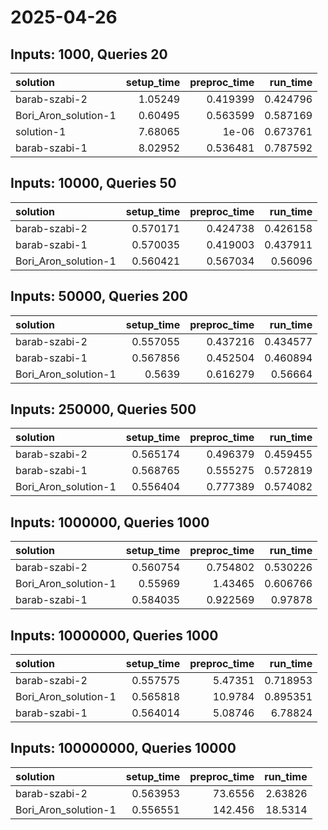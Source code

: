 # 2025-04-26

## Inputs: 1000, Queries 20

| solution             |   setup_time |   preproc_time |   run_time |
|:---------------------|-------------:|---------------:|-----------:|
| barab-szabi-2        |      1.05249 |       0.419399 |   0.424796 |
| Bori_Aron_solution-1 |      0.60495 |       0.563599 |   0.587169 |
| solution-1           |      7.68065 |       1e-06    |   0.673761 |
| barab-szabi-1        |      8.02952 |       0.536481 |   0.787592 |

## Inputs: 10000, Queries 50

| solution             |   setup_time |   preproc_time |   run_time |
|:---------------------|-------------:|---------------:|-----------:|
| barab-szabi-2        |     0.570171 |       0.424738 |   0.426158 |
| barab-szabi-1        |     0.570035 |       0.419003 |   0.437911 |
| Bori_Aron_solution-1 |     0.560421 |       0.567034 |   0.56096  |

## Inputs: 50000, Queries 200

| solution             |   setup_time |   preproc_time |   run_time |
|:---------------------|-------------:|---------------:|-----------:|
| barab-szabi-2        |     0.557055 |       0.437216 |   0.434577 |
| barab-szabi-1        |     0.567856 |       0.452504 |   0.460894 |
| Bori_Aron_solution-1 |     0.5639   |       0.616279 |   0.56664  |

## Inputs: 250000, Queries 500

| solution             |   setup_time |   preproc_time |   run_time |
|:---------------------|-------------:|---------------:|-----------:|
| barab-szabi-2        |     0.565174 |       0.496379 |   0.459455 |
| barab-szabi-1        |     0.568765 |       0.555275 |   0.572819 |
| Bori_Aron_solution-1 |     0.556404 |       0.777389 |   0.574082 |

## Inputs: 1000000, Queries 1000

| solution             |   setup_time |   preproc_time |   run_time |
|:---------------------|-------------:|---------------:|-----------:|
| barab-szabi-2        |     0.560754 |       0.754802 |   0.530226 |
| Bori_Aron_solution-1 |     0.55969  |       1.43465  |   0.606766 |
| barab-szabi-1        |     0.584035 |       0.922569 |   0.97878  |

## Inputs: 10000000, Queries 1000

| solution             |   setup_time |   preproc_time |   run_time |
|:---------------------|-------------:|---------------:|-----------:|
| barab-szabi-2        |     0.557575 |        5.47351 |   0.718953 |
| Bori_Aron_solution-1 |     0.565818 |       10.9784  |   0.895351 |
| barab-szabi-1        |     0.564014 |        5.08746 |   6.78824  |

## Inputs: 100000000, Queries 10000

| solution             |   setup_time |   preproc_time |   run_time |
|:---------------------|-------------:|---------------:|-----------:|
| barab-szabi-2        |     0.563953 |        73.6556 |    2.63826 |
| Bori_Aron_solution-1 |     0.556551 |       142.456  |   18.5314  |